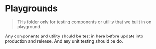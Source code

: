 # Playgrounds

> This folder only for testing components or utility that we built in on playground.

Any components and utility should be test in here before update into production and release.
And any unit testing should be do.
